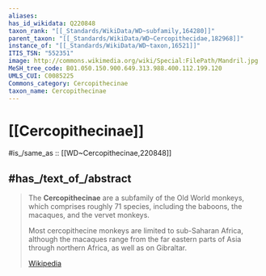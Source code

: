 ```yaml
---
aliases:
has_id_wikidata: Q220848
taxon_rank: "[[_Standards/WikiData/WD~subfamily,164280]]"
parent_taxon: "[[_Standards/WikiData/WD~Cercopithecidae,182968]]"
instance_of: "[[_Standards/WikiData/WD~taxon,16521]]"
ITIS_TSN: "552351"
image: http://commons.wikimedia.org/wiki/Special:FilePath/Mandril.jpg
MeSH_tree_code: B01.050.150.900.649.313.988.400.112.199.120
UMLS_CUI: C0085225
Commons_category: Cercopithecinae
taxon_name: Cercopithecinae
---
```


# [[Cercopithecinae]] 

#is_/same_as :: [[WD~Cercopithecinae,220848]] 

## #has_/text_of_/abstract 

> The **Cercopithecinae** are a subfamily of the Old World monkeys, 
> which comprises roughly 71 species, 
> including the baboons, the macaques, and the vervet monkeys. 
> 
> Most cercopithecine monkeys are limited to sub-Saharan Africa, 
> although the macaques range from the far eastern parts of Asia 
> through northern Africa, as well as on Gibraltar.
>
> [Wikipedia](https://en.wikipedia.org/wiki/Cercopithecinae) 

